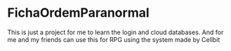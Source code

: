 # FichaOrdemParanormal

This is just a project for me to learn the login and cloud databases.
And for me and my friends can use this for RPG using the system made by Cellbit